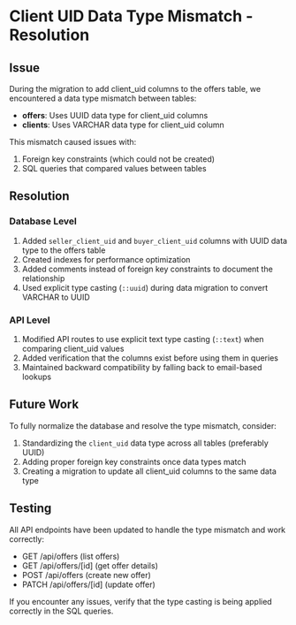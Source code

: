 # Client UID Data Type Mismatch - Resolution

## Issue

During the migration to add client_uid columns to the offers table, we encountered a data type mismatch between tables:

- **offers**: Uses UUID data type for client_uid columns
- **clients**: Uses VARCHAR data type for client_uid column

This mismatch caused issues with:

1. Foreign key constraints (which could not be created)
2. SQL queries that compared values between tables

## Resolution

### Database Level

1. Added `seller_client_uid` and `buyer_client_uid` columns with UUID data type to the offers table
2. Created indexes for performance optimization
3. Added comments instead of foreign key constraints to document the relationship
4. Used explicit type casting (`::uuid`) during data migration to convert VARCHAR to UUID

### API Level

1. Modified API routes to use explicit text type casting (`::text`) when comparing client_uid values
2. Added verification that the columns exist before using them in queries
3. Maintained backward compatibility by falling back to email-based lookups

## Future Work

To fully normalize the database and resolve the type mismatch, consider:

1. Standardizing the `client_uid` data type across all tables (preferably UUID)
2. Adding proper foreign key constraints once data types match
3. Creating a migration to update all client_uid columns to the same data type

## Testing

All API endpoints have been updated to handle the type mismatch and work correctly:

- GET /api/offers (list offers)
- GET /api/offers/[id] (get offer details)
- POST /api/offers (create new offer)
- PATCH /api/offers/[id] (update offer)

If you encounter any issues, verify that the type casting is being applied correctly in the SQL queries.
